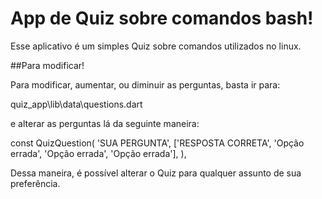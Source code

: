 # App de Quiz sobre comandos bash!

Esse aplicativo é um simples Quiz sobre comandos utilizados no linux.


##Para modificar!

Para modificar, aumentar, ou diminuir as perguntas, basta ir para:

quiz_app\lib\data\questions.dart

e alterar as perguntas lá da seguinte maneira:

const QuizQuestion(
    'SUA PERGUNTA',
    ['RESPOSTA CORRETA', 'Opção errada', 'Opção errada', 'Opção errada'],
  ),

Dessa maneira, é possível alterar o Quiz para qualquer assunto de sua preferência.
